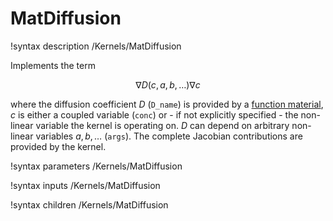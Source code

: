 
# MatDiffusion
!syntax description /Kernels/MatDiffusion

Implements the term

$$
\nabla D(c,a,b,\dots) \nabla c
$$

where the diffusion coefficient $D$ (`D_name`) is provided by a
[function material](FunctionMaterials.md), $c$ is either a coupled variable (`conc`)
or - if not explicitly specified - the non-linear variable the kernel is operating on.
$D$ can depend on arbitrary non-linear variables $a,b,\dots$ (`args`).
The complete Jacobian contributions are provided by the kernel.

!syntax parameters /Kernels/MatDiffusion

!syntax inputs /Kernels/MatDiffusion

!syntax children /Kernels/MatDiffusion
